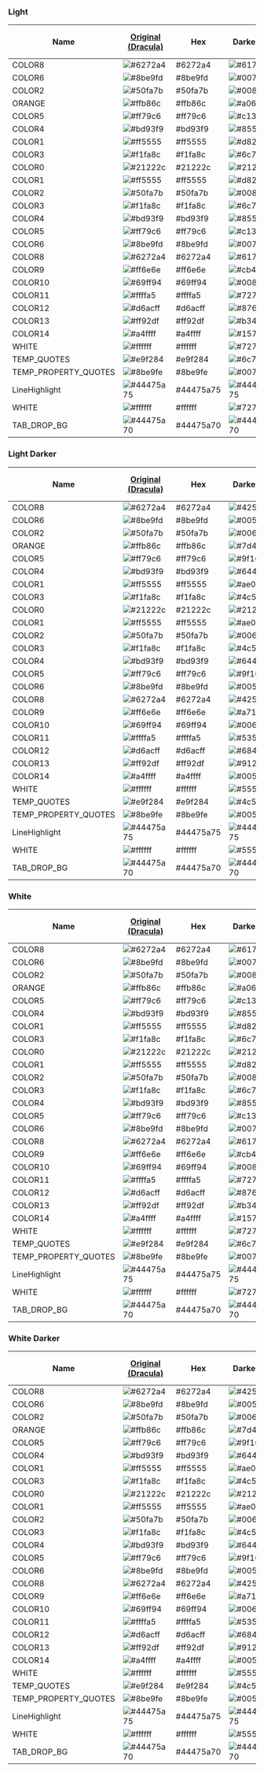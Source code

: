 ### Light

| Name | [Original (Dracula)](https://github.com/dracula/visual-studio-code/blob/master/src/dracula.yml#L6) | Hex | Darkened | Hex | Ratio to Background (#282a36) |
|------|----------------------------------------------------------------------------------------------------|-----|----------|-----|-------------------------------------|
| COLOR8 | ![#6272a4](https://placehold.it/16/6272a4/000000?text=+) | #6272a4 | ![#6171a3](https://placehold.it/15/6171a3/000000?text=+) | #6171a3 | 4.5 |
| COLOR6 | ![#8be9fd](https://placehold.it/16/8be9fd/000000?text=+) | #8be9fd | ![#007e90](https://placehold.it/15/007e90/000000?text=+) | #007e90 | 4.5 |
| COLOR2 | ![#50fa7b](https://placehold.it/16/50fa7b/000000?text=+) | #50fa7b | ![#008504](https://placehold.it/15/008504/000000?text=+) | #008504 | 4.5 |
| ORANGE | ![#ffb86c](https://placehold.it/16/ffb86c/000000?text=+) | #ffb86c | ![#a0651b](https://placehold.it/15/a0651b/000000?text=+) | #a0651b | 4.5 |
| COLOR5 | ![#ff79c6](https://placehold.it/16/ff79c6/000000?text=+) | #ff79c6 | ![#c13f8e](https://placehold.it/15/c13f8e/000000?text=+) | #c13f8e | 4.5 |
| COLOR4 | ![#bd93f9](https://placehold.it/16/bd93f9/000000?text=+) | #bd93f9 | ![#855fbf](https://placehold.it/15/855fbf/000000?text=+) | #855fbf | 4.5 |
| COLOR1 | ![#ff5555](https://placehold.it/16/ff5555/000000?text=+) | #ff5555 | ![#d82f39](https://placehold.it/15/d82f39/000000?text=+) | #d82f39 | 4.5 |
| COLOR3 | ![#f1fa8c](https://placehold.it/16/f1fa8c/000000?text=+) | #f1fa8c | ![#6c7908](https://placehold.it/15/6c7908/000000?text=+) | #6c7908 | 4.5 |
| COLOR0 | ![#21222c](https://placehold.it/16/21222c/000000?text=+) | #21222c | ![#21222c](https://placehold.it/15/21222c/000000?text=+) | #21222c | 14.8 |
| COLOR1 | ![#ff5555](https://placehold.it/16/ff5555/000000?text=+) | #ff5555 | ![#d82f39](https://placehold.it/15/d82f39/000000?text=+) | #d82f39 | 4.5 |
| COLOR2 | ![#50fa7b](https://placehold.it/16/50fa7b/000000?text=+) | #50fa7b | ![#008504](https://placehold.it/15/008504/000000?text=+) | #008504 | 4.5 |
| COLOR3 | ![#f1fa8c](https://placehold.it/16/f1fa8c/000000?text=+) | #f1fa8c | ![#6c7908](https://placehold.it/15/6c7908/000000?text=+) | #6c7908 | 4.5 |
| COLOR4 | ![#bd93f9](https://placehold.it/16/bd93f9/000000?text=+) | #bd93f9 | ![#855fbf](https://placehold.it/15/855fbf/000000?text=+) | #855fbf | 4.5 |
| COLOR5 | ![#ff79c6](https://placehold.it/16/ff79c6/000000?text=+) | #ff79c6 | ![#c13f8e](https://placehold.it/15/c13f8e/000000?text=+) | #c13f8e | 4.5 |
| COLOR6 | ![#8be9fd](https://placehold.it/16/8be9fd/000000?text=+) | #8be9fd | ![#007e90](https://placehold.it/15/007e90/000000?text=+) | #007e90 | 4.5 |
| COLOR8 | ![#6272a4](https://placehold.it/16/6272a4/000000?text=+) | #6272a4 | ![#6171a3](https://placehold.it/15/6171a3/000000?text=+) | #6171a3 | 4.5 |
| COLOR9 | ![#ff6e6e](https://placehold.it/16/ff6e6e/000000?text=+) | #ff6e6e | ![#cb4046](https://placehold.it/15/cb4046/000000?text=+) | #cb4046 | 4.5 |
| COLOR10 | ![#69ff94](https://placehold.it/16/69ff94/000000?text=+) | #69ff94 | ![#008525](https://placehold.it/15/008525/000000?text=+) | #008525 | 4.5 |
| COLOR11 | ![#ffffa5](https://placehold.it/16/ffffa5/000000?text=+) | #ffffa5 | ![#727724](https://placehold.it/15/727724/000000?text=+) | #727724 | 4.5 |
| COLOR12 | ![#d6acff](https://placehold.it/16/d6acff/000000?text=+) | #d6acff | ![#8762ae](https://placehold.it/15/8762ae/000000?text=+) | #8762ae | 4.5 |
| COLOR13 | ![#ff92df](https://placehold.it/16/ff92df/000000?text=+) | #ff92df | ![#b34b97](https://placehold.it/15/b34b97/000000?text=+) | #b34b97 | 4.5 |
| COLOR14 | ![#a4ffff](https://placehold.it/16/a4ffff/000000?text=+) | #a4ffff | ![#157f80](https://placehold.it/15/157f80/000000?text=+) | #157f80 | 4.5 |
| WHITE | ![#ffffff](https://placehold.it/16/ffffff/000000?text=+) | #ffffff | ![#727272](https://placehold.it/15/727272/000000?text=+) | #727272 | 4.5 |
| TEMP_QUOTES | ![#e9f284](https://placehold.it/16/e9f284/000000?text=+) | #e9f284 | ![#6c7907](https://placehold.it/15/6c7907/000000?text=+) | #6c7907 | 4.5 |
| TEMP_PROPERTY_QUOTES | ![#8be9fe](https://placehold.it/16/8be9fe/000000?text=+) | #8be9fe | ![#007e91](https://placehold.it/15/007e91/000000?text=+) | #007e91 | 4.5 |
| LineHighlight | ![#44475a75](https://placehold.it/16/44475a75/000000?text=+) | #44475a75 | ![#44475a75](https://placehold.it/15/44475a75/000000?text=+) | #44475a75 | 8.6 |
| WHITE | ![#ffffff](https://placehold.it/16/ffffff/000000?text=+) | #ffffff | ![#727272](https://placehold.it/15/727272/000000?text=+) | #727272 | 4.5 |
| TAB_DROP_BG | ![#44475a70](https://placehold.it/16/44475a70/000000?text=+) | #44475a70 | ![#44475a70](https://placehold.it/15/44475a70/000000?text=+) | #44475a70 | 8.6 |

### Light Darker

| Name | [Original (Dracula)](https://github.com/dracula/visual-studio-code/blob/master/src/dracula.yml#L6) | Hex | Darkened | Hex | Ratio to Background (#282a36) |
|------|----------------------------------------------------------------------------------------------------|-----|----------|-----|-------------------------------------|
| COLOR8 | ![#6272a4](https://placehold.it/16/6272a4/000000?text=+) | #6272a4 | ![#425483](https://placehold.it/15/425483/000000?text=+) | #425483 | 7 |
| COLOR6 | ![#8be9fd](https://placehold.it/16/8be9fd/000000?text=+) | #8be9fd | ![#005d6f](https://placehold.it/15/005d6f/000000?text=+) | #005d6f | 7 |
| COLOR2 | ![#50fa7b](https://placehold.it/16/50fa7b/000000?text=+) | #50fa7b | ![#006400](https://placehold.it/15/006400/000000?text=+) | #006400 | 7 |
| ORANGE | ![#ffb86c](https://placehold.it/16/ffb86c/000000?text=+) | #ffb86c | ![#7d4800](https://placehold.it/15/7d4800/000000?text=+) | #7d4800 | 7 |
| COLOR5 | ![#ff79c6](https://placehold.it/16/ff79c6/000000?text=+) | #ff79c6 | ![#9f1670](https://placehold.it/15/9f1670/000000?text=+) | #9f1670 | 7 |
| COLOR4 | ![#bd93f9](https://placehold.it/16/bd93f9/000000?text=+) | #bd93f9 | ![#64429e](https://placehold.it/15/64429e/000000?text=+) | #64429e | 7 |
| COLOR1 | ![#ff5555](https://placehold.it/16/ff5555/000000?text=+) | #ff5555 | ![#ae001c](https://placehold.it/15/ae001c/000000?text=+) | #ae001c | 7 |
| COLOR3 | ![#f1fa8c](https://placehold.it/16/f1fa8c/000000?text=+) | #f1fa8c | ![#4c5b00](https://placehold.it/15/4c5b00/000000?text=+) | #4c5b00 | 7 |
| COLOR0 | ![#21222c](https://placehold.it/16/21222c/000000?text=+) | #21222c | ![#21222c](https://placehold.it/15/21222c/000000?text=+) | #21222c | 14.8 |
| COLOR1 | ![#ff5555](https://placehold.it/16/ff5555/000000?text=+) | #ff5555 | ![#ae001c](https://placehold.it/15/ae001c/000000?text=+) | #ae001c | 7 |
| COLOR2 | ![#50fa7b](https://placehold.it/16/50fa7b/000000?text=+) | #50fa7b | ![#006400](https://placehold.it/15/006400/000000?text=+) | #006400 | 7 |
| COLOR3 | ![#f1fa8c](https://placehold.it/16/f1fa8c/000000?text=+) | #f1fa8c | ![#4c5b00](https://placehold.it/15/4c5b00/000000?text=+) | #4c5b00 | 7 |
| COLOR4 | ![#bd93f9](https://placehold.it/16/bd93f9/000000?text=+) | #bd93f9 | ![#64429e](https://placehold.it/15/64429e/000000?text=+) | #64429e | 7 |
| COLOR5 | ![#ff79c6](https://placehold.it/16/ff79c6/000000?text=+) | #ff79c6 | ![#9f1670](https://placehold.it/15/9f1670/000000?text=+) | #9f1670 | 7 |
| COLOR6 | ![#8be9fd](https://placehold.it/16/8be9fd/000000?text=+) | #8be9fd | ![#005d6f](https://placehold.it/15/005d6f/000000?text=+) | #005d6f | 7 |
| COLOR8 | ![#6272a4](https://placehold.it/16/6272a4/000000?text=+) | #6272a4 | ![#425483](https://placehold.it/15/425483/000000?text=+) | #425483 | 7 |
| COLOR9 | ![#ff6e6e](https://placehold.it/16/ff6e6e/000000?text=+) | #ff6e6e | ![#a7192c](https://placehold.it/15/a7192c/000000?text=+) | #a7192c | 7 |
| COLOR10 | ![#69ff94](https://placehold.it/16/69ff94/000000?text=+) | #69ff94 | ![#006400](https://placehold.it/15/006400/000000?text=+) | #006400 | 7 |
| COLOR11 | ![#ffffa5](https://placehold.it/16/ffffa5/000000?text=+) | #ffffa5 | ![#535901](https://placehold.it/15/535901/000000?text=+) | #535901 | 7 |
| COLOR12 | ![#d6acff](https://placehold.it/16/d6acff/000000?text=+) | #d6acff | ![#68448e](https://placehold.it/15/68448e/000000?text=+) | #68448e | 7 |
| COLOR13 | ![#ff92df](https://placehold.it/16/ff92df/000000?text=+) | #ff92df | ![#912a78](https://placehold.it/15/912a78/000000?text=+) | #912a78 | 7 |
| COLOR14 | ![#a4ffff](https://placehold.it/16/a4ffff/000000?text=+) | #a4ffff | ![#005f60](https://placehold.it/15/005f60/000000?text=+) | #005f60 | 7 |
| WHITE | ![#ffffff](https://placehold.it/16/ffffff/000000?text=+) | #ffffff | ![#555555](https://placehold.it/15/555555/000000?text=+) | #555555 | 7 |
| TEMP_QUOTES | ![#e9f284](https://placehold.it/16/e9f284/000000?text=+) | #e9f284 | ![#4c5b00](https://placehold.it/15/4c5b00/000000?text=+) | #4c5b00 | 7 |
| TEMP_PROPERTY_QUOTES | ![#8be9fe](https://placehold.it/16/8be9fe/000000?text=+) | #8be9fe | ![#005d70](https://placehold.it/15/005d70/000000?text=+) | #005d70 | 7 |
| LineHighlight | ![#44475a75](https://placehold.it/16/44475a75/000000?text=+) | #44475a75 | ![#44475a75](https://placehold.it/15/44475a75/000000?text=+) | #44475a75 | 8.6 |
| WHITE | ![#ffffff](https://placehold.it/16/ffffff/000000?text=+) | #ffffff | ![#555555](https://placehold.it/15/555555/000000?text=+) | #555555 | 7 |
| TAB_DROP_BG | ![#44475a70](https://placehold.it/16/44475a70/000000?text=+) | #44475a70 | ![#44475a70](https://placehold.it/15/44475a70/000000?text=+) | #44475a70 | 8.6 |

### White

| Name | [Original (Dracula)](https://github.com/dracula/visual-studio-code/blob/master/src/dracula.yml#L6) | Hex | Darkened | Hex | Ratio to Background (#ffffff) |
|------|----------------------------------------------------------------------------------------------------|-----|----------|-----|-------------------------------------|
| COLOR8 | ![#6272a4](https://placehold.it/16/6272a4/000000?text=+) | #6272a4 | ![#6171a3](https://placehold.it/15/6171a3/000000?text=+) | #6171a3 | 4.5 |
| COLOR6 | ![#8be9fd](https://placehold.it/16/8be9fd/000000?text=+) | #8be9fd | ![#007e90](https://placehold.it/15/007e90/000000?text=+) | #007e90 | 4.5 |
| COLOR2 | ![#50fa7b](https://placehold.it/16/50fa7b/000000?text=+) | #50fa7b | ![#008504](https://placehold.it/15/008504/000000?text=+) | #008504 | 4.5 |
| ORANGE | ![#ffb86c](https://placehold.it/16/ffb86c/000000?text=+) | #ffb86c | ![#a0651b](https://placehold.it/15/a0651b/000000?text=+) | #a0651b | 4.5 |
| COLOR5 | ![#ff79c6](https://placehold.it/16/ff79c6/000000?text=+) | #ff79c6 | ![#c13f8e](https://placehold.it/15/c13f8e/000000?text=+) | #c13f8e | 4.5 |
| COLOR4 | ![#bd93f9](https://placehold.it/16/bd93f9/000000?text=+) | #bd93f9 | ![#855fbf](https://placehold.it/15/855fbf/000000?text=+) | #855fbf | 4.5 |
| COLOR1 | ![#ff5555](https://placehold.it/16/ff5555/000000?text=+) | #ff5555 | ![#d82f39](https://placehold.it/15/d82f39/000000?text=+) | #d82f39 | 4.5 |
| COLOR3 | ![#f1fa8c](https://placehold.it/16/f1fa8c/000000?text=+) | #f1fa8c | ![#6c7908](https://placehold.it/15/6c7908/000000?text=+) | #6c7908 | 4.5 |
| COLOR0 | ![#21222c](https://placehold.it/16/21222c/000000?text=+) | #21222c | ![#21222c](https://placehold.it/15/21222c/000000?text=+) | #21222c | 14.8 |
| COLOR1 | ![#ff5555](https://placehold.it/16/ff5555/000000?text=+) | #ff5555 | ![#d82f39](https://placehold.it/15/d82f39/000000?text=+) | #d82f39 | 4.5 |
| COLOR2 | ![#50fa7b](https://placehold.it/16/50fa7b/000000?text=+) | #50fa7b | ![#008504](https://placehold.it/15/008504/000000?text=+) | #008504 | 4.5 |
| COLOR3 | ![#f1fa8c](https://placehold.it/16/f1fa8c/000000?text=+) | #f1fa8c | ![#6c7908](https://placehold.it/15/6c7908/000000?text=+) | #6c7908 | 4.5 |
| COLOR4 | ![#bd93f9](https://placehold.it/16/bd93f9/000000?text=+) | #bd93f9 | ![#855fbf](https://placehold.it/15/855fbf/000000?text=+) | #855fbf | 4.5 |
| COLOR5 | ![#ff79c6](https://placehold.it/16/ff79c6/000000?text=+) | #ff79c6 | ![#c13f8e](https://placehold.it/15/c13f8e/000000?text=+) | #c13f8e | 4.5 |
| COLOR6 | ![#8be9fd](https://placehold.it/16/8be9fd/000000?text=+) | #8be9fd | ![#007e90](https://placehold.it/15/007e90/000000?text=+) | #007e90 | 4.5 |
| COLOR8 | ![#6272a4](https://placehold.it/16/6272a4/000000?text=+) | #6272a4 | ![#6171a3](https://placehold.it/15/6171a3/000000?text=+) | #6171a3 | 4.5 |
| COLOR9 | ![#ff6e6e](https://placehold.it/16/ff6e6e/000000?text=+) | #ff6e6e | ![#cb4046](https://placehold.it/15/cb4046/000000?text=+) | #cb4046 | 4.5 |
| COLOR10 | ![#69ff94](https://placehold.it/16/69ff94/000000?text=+) | #69ff94 | ![#008525](https://placehold.it/15/008525/000000?text=+) | #008525 | 4.5 |
| COLOR11 | ![#ffffa5](https://placehold.it/16/ffffa5/000000?text=+) | #ffffa5 | ![#727724](https://placehold.it/15/727724/000000?text=+) | #727724 | 4.5 |
| COLOR12 | ![#d6acff](https://placehold.it/16/d6acff/000000?text=+) | #d6acff | ![#8762ae](https://placehold.it/15/8762ae/000000?text=+) | #8762ae | 4.5 |
| COLOR13 | ![#ff92df](https://placehold.it/16/ff92df/000000?text=+) | #ff92df | ![#b34b97](https://placehold.it/15/b34b97/000000?text=+) | #b34b97 | 4.5 |
| COLOR14 | ![#a4ffff](https://placehold.it/16/a4ffff/000000?text=+) | #a4ffff | ![#157f80](https://placehold.it/15/157f80/000000?text=+) | #157f80 | 4.5 |
| WHITE | ![#ffffff](https://placehold.it/16/ffffff/000000?text=+) | #ffffff | ![#727272](https://placehold.it/15/727272/000000?text=+) | #727272 | 4.5 |
| TEMP_QUOTES | ![#e9f284](https://placehold.it/16/e9f284/000000?text=+) | #e9f284 | ![#6c7907](https://placehold.it/15/6c7907/000000?text=+) | #6c7907 | 4.5 |
| TEMP_PROPERTY_QUOTES | ![#8be9fe](https://placehold.it/16/8be9fe/000000?text=+) | #8be9fe | ![#007e91](https://placehold.it/15/007e91/000000?text=+) | #007e91 | 4.5 |
| LineHighlight | ![#44475a75](https://placehold.it/16/44475a75/000000?text=+) | #44475a75 | ![#44475a75](https://placehold.it/15/44475a75/000000?text=+) | #44475a75 | 8.6 |
| WHITE | ![#ffffff](https://placehold.it/16/ffffff/000000?text=+) | #ffffff | ![#727272](https://placehold.it/15/727272/000000?text=+) | #727272 | 4.5 |
| TAB_DROP_BG | ![#44475a70](https://placehold.it/16/44475a70/000000?text=+) | #44475a70 | ![#44475a70](https://placehold.it/15/44475a70/000000?text=+) | #44475a70 | 8.6 |

### White Darker

| Name | [Original (Dracula)](https://github.com/dracula/visual-studio-code/blob/master/src/dracula.yml#L6) | Hex | Darkened | Hex | Ratio to Background (#ffffff) |
|------|----------------------------------------------------------------------------------------------------|-----|----------|-----|-------------------------------------|
| COLOR8 | ![#6272a4](https://placehold.it/16/6272a4/000000?text=+) | #6272a4 | ![#425483](https://placehold.it/15/425483/000000?text=+) | #425483 | 7 |
| COLOR6 | ![#8be9fd](https://placehold.it/16/8be9fd/000000?text=+) | #8be9fd | ![#005d6f](https://placehold.it/15/005d6f/000000?text=+) | #005d6f | 7 |
| COLOR2 | ![#50fa7b](https://placehold.it/16/50fa7b/000000?text=+) | #50fa7b | ![#006400](https://placehold.it/15/006400/000000?text=+) | #006400 | 7 |
| ORANGE | ![#ffb86c](https://placehold.it/16/ffb86c/000000?text=+) | #ffb86c | ![#7d4800](https://placehold.it/15/7d4800/000000?text=+) | #7d4800 | 7 |
| COLOR5 | ![#ff79c6](https://placehold.it/16/ff79c6/000000?text=+) | #ff79c6 | ![#9f1670](https://placehold.it/15/9f1670/000000?text=+) | #9f1670 | 7 |
| COLOR4 | ![#bd93f9](https://placehold.it/16/bd93f9/000000?text=+) | #bd93f9 | ![#64429e](https://placehold.it/15/64429e/000000?text=+) | #64429e | 7 |
| COLOR1 | ![#ff5555](https://placehold.it/16/ff5555/000000?text=+) | #ff5555 | ![#ae001c](https://placehold.it/15/ae001c/000000?text=+) | #ae001c | 7 |
| COLOR3 | ![#f1fa8c](https://placehold.it/16/f1fa8c/000000?text=+) | #f1fa8c | ![#4c5b00](https://placehold.it/15/4c5b00/000000?text=+) | #4c5b00 | 7 |
| COLOR0 | ![#21222c](https://placehold.it/16/21222c/000000?text=+) | #21222c | ![#21222c](https://placehold.it/15/21222c/000000?text=+) | #21222c | 14.8 |
| COLOR1 | ![#ff5555](https://placehold.it/16/ff5555/000000?text=+) | #ff5555 | ![#ae001c](https://placehold.it/15/ae001c/000000?text=+) | #ae001c | 7 |
| COLOR2 | ![#50fa7b](https://placehold.it/16/50fa7b/000000?text=+) | #50fa7b | ![#006400](https://placehold.it/15/006400/000000?text=+) | #006400 | 7 |
| COLOR3 | ![#f1fa8c](https://placehold.it/16/f1fa8c/000000?text=+) | #f1fa8c | ![#4c5b00](https://placehold.it/15/4c5b00/000000?text=+) | #4c5b00 | 7 |
| COLOR4 | ![#bd93f9](https://placehold.it/16/bd93f9/000000?text=+) | #bd93f9 | ![#64429e](https://placehold.it/15/64429e/000000?text=+) | #64429e | 7 |
| COLOR5 | ![#ff79c6](https://placehold.it/16/ff79c6/000000?text=+) | #ff79c6 | ![#9f1670](https://placehold.it/15/9f1670/000000?text=+) | #9f1670 | 7 |
| COLOR6 | ![#8be9fd](https://placehold.it/16/8be9fd/000000?text=+) | #8be9fd | ![#005d6f](https://placehold.it/15/005d6f/000000?text=+) | #005d6f | 7 |
| COLOR8 | ![#6272a4](https://placehold.it/16/6272a4/000000?text=+) | #6272a4 | ![#425483](https://placehold.it/15/425483/000000?text=+) | #425483 | 7 |
| COLOR9 | ![#ff6e6e](https://placehold.it/16/ff6e6e/000000?text=+) | #ff6e6e | ![#a7192c](https://placehold.it/15/a7192c/000000?text=+) | #a7192c | 7 |
| COLOR10 | ![#69ff94](https://placehold.it/16/69ff94/000000?text=+) | #69ff94 | ![#006400](https://placehold.it/15/006400/000000?text=+) | #006400 | 7 |
| COLOR11 | ![#ffffa5](https://placehold.it/16/ffffa5/000000?text=+) | #ffffa5 | ![#535901](https://placehold.it/15/535901/000000?text=+) | #535901 | 7 |
| COLOR12 | ![#d6acff](https://placehold.it/16/d6acff/000000?text=+) | #d6acff | ![#68448e](https://placehold.it/15/68448e/000000?text=+) | #68448e | 7 |
| COLOR13 | ![#ff92df](https://placehold.it/16/ff92df/000000?text=+) | #ff92df | ![#912a78](https://placehold.it/15/912a78/000000?text=+) | #912a78 | 7 |
| COLOR14 | ![#a4ffff](https://placehold.it/16/a4ffff/000000?text=+) | #a4ffff | ![#005f60](https://placehold.it/15/005f60/000000?text=+) | #005f60 | 7 |
| WHITE | ![#ffffff](https://placehold.it/16/ffffff/000000?text=+) | #ffffff | ![#555555](https://placehold.it/15/555555/000000?text=+) | #555555 | 7 |
| TEMP_QUOTES | ![#e9f284](https://placehold.it/16/e9f284/000000?text=+) | #e9f284 | ![#4c5b00](https://placehold.it/15/4c5b00/000000?text=+) | #4c5b00 | 7 |
| TEMP_PROPERTY_QUOTES | ![#8be9fe](https://placehold.it/16/8be9fe/000000?text=+) | #8be9fe | ![#005d70](https://placehold.it/15/005d70/000000?text=+) | #005d70 | 7 |
| LineHighlight | ![#44475a75](https://placehold.it/16/44475a75/000000?text=+) | #44475a75 | ![#44475a75](https://placehold.it/15/44475a75/000000?text=+) | #44475a75 | 8.6 |
| WHITE | ![#ffffff](https://placehold.it/16/ffffff/000000?text=+) | #ffffff | ![#555555](https://placehold.it/15/555555/000000?text=+) | #555555 | 7 |
| TAB_DROP_BG | ![#44475a70](https://placehold.it/16/44475a70/000000?text=+) | #44475a70 | ![#44475a70](https://placehold.it/15/44475a70/000000?text=+) | #44475a70 | 8.6 |

